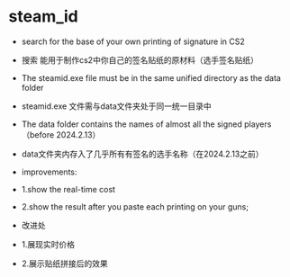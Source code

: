 # steam_id 

* search for the base of your own printing of signature in CS2 
* 搜索 能用于制作cs2中你自己的签名贴纸的原材料（选手签名贴纸）

* The steamid.exe file must be in the same unified directory as the data folder
* steamid.exe 文件需与data文件夹处于同一统一目录中

* The data folder contains the names of almost all the signed players（before 2024.2.13）
* data文件夹内存入了几乎所有有签名的选手名称（在2024.2.13之前）

* improvements:
* 1.show the real-time cost 
* 2.show the result after you paste each printing on your guns;
* 改进处
* 1.展现实时价格
* 2.展示贴纸拼接后的效果
